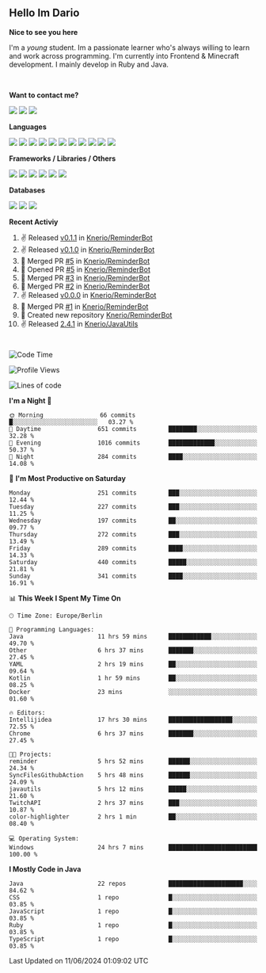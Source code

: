 <h2>Hello Im Dario</h2>

**Nice to see you here**

I'm a *young* student. Im a passionate learner who's always willing to learn and work across
programming. I'm currently into Frontend & Minecraft development. I mainly develop in Ruby and Java.

<br/>

**Want to contact me?**

<a href="https://github.com/knerio"><img src="https://img.shields.io/badge/-Github-blue?style=for-the-badge&logo=github&logoColor=white"/></a> <a href="https://discord.com/users/639416958923702292"><img src="https://img.shields.io/badge/-knerio-blue?style=for-the-badge&logo=discord&logoColor=white"/></a> <a href="https://twitch.tv/dopalos_"><img src="https://img.shields.io/badge/-twitch-blue?style=for-the-badge&logo=twitch&logoColor=white"/></a>

**Languages**

<img src="https://img.shields.io/badge/-HTML-blue?style=for-the-badge&logo=html5&logoColor=white"/> <img src="https://img.shields.io/badge/-CSS-blue?style=for-the-badge&logo=CSS3&logoColor=white"/> <img src="https://img.shields.io/badge/-Javascript-blue?style=for-the-badge&logo=javascript&logoColor=white"/> <img src="https://img.shields.io/badge/-Typescript-blue?style=for-the-badge&logo=TypeScript&logoColor=white"/> <img src="https://img.shields.io/badge/-Java-blue?style=for-the-badge&logo=java&logoColor=white"/> <img src="https://img.shields.io/badge/-Kotlin-blue?style=for-the-badge&logo=kotlin&logoColor=white"/> <img src="https://img.shields.io/badge/-SQL-blue?style=for-the-badge&logo=MYSQL&logoColor=white"/> <img src="https://img.shields.io/badge/-Markdown-blue?style=for-the-badge&logo=Markdown&logoColor=white"/> <img src="https://img.shields.io/badge/-JSON-blue?style=for-the-badge&logo=JSON&logoColor=white"/> <img src="https://img.shields.io/badge/-Git-blue?style=for-the-badge&logo=Git&logoColor=white"/> <img src="https://img.shields.io/badge/-Ruby-blue?style=for-the-badge&logo=Ruby&logoColor=white"/>
<br/>

 **Frameworks / Libraries / Others**

<img src="https://img.shields.io/badge/-Bootstrap-blue?style=for-the-badge&logo=Bootstrap&logoColor=white"/> <img src="https://img.shields.io/badge/-Node.JS-blue?style=for-the-badge&logo=node.js&logoColor=white"/> <img src="https://img.shields.io/badge/-React-blue?style=for-the-badge&logo=React&logoColor=white"/> <img src="https://img.shields.io/badge/-Express-blue?style=for-the-badge&logo=Express&logoColor=white"/> <img src="https://img.shields.io/badge/-Next.Js-blue?style=for-the-badge&logo=Next.Js&logoColor=white"/> <img src="https://img.shields.io/badge/-Ruby_On_Rails-blue?style=for-the-badge&logo=ruby-on-rails&logoColor=white"/>

**Databases**

<img src="https://img.shields.io/badge/-MongoDB-blue?style=for-the-badge&logo=mongodb&logoColor=white"/> <img src="https://img.shields.io/badge/-MariaDB-blue?style=for-the-badge&logo=MariaDB&logoColor=white"/>
<img src="https://img.shields.io/badge/-PostgreSQL-blue?style=for-the-badge&logo=PostgreSQl&logoColor=white"/>

**Recent Activiy**

<!--RECENT_ACTIVITY:start-->
1. ✌️ Released [v0.1.1](https://github.com/Knerio/ReminderBot/releases/tag/v0.1.1) in [Knerio/ReminderBot](https://github.com/Knerio/ReminderBot)<br>
2. ✌️ Released [v0.1.0](https://github.com/Knerio/ReminderBot/releases/tag/v0.1.0) in [Knerio/ReminderBot](https://github.com/Knerio/ReminderBot)<br>
3. 🎉 Merged PR [#5](https://github.com/Knerio/ReminderBot/pull/5) in [Knerio/ReminderBot](https://github.com/Knerio/ReminderBot)<br>
4. 💪 Opened PR [#5](https://github.com/Knerio/ReminderBot/pull/5) in [Knerio/ReminderBot](https://github.com/Knerio/ReminderBot)<br>
5. 🎉 Merged PR [#3](https://github.com/Knerio/ReminderBot/pull/3) in [Knerio/ReminderBot](https://github.com/Knerio/ReminderBot)<br>
6. 🎉 Merged PR [#2](https://github.com/Knerio/ReminderBot/pull/2) in [Knerio/ReminderBot](https://github.com/Knerio/ReminderBot)<br>
7. ✌️ Released [v0.0.0](https://github.com/Knerio/ReminderBot/releases/tag/v0.0.0) in [Knerio/ReminderBot](https://github.com/Knerio/ReminderBot)<br>
8. 🎉 Merged PR [#1](https://github.com/Knerio/ReminderBot/pull/1) in [Knerio/ReminderBot](https://github.com/Knerio/ReminderBot)<br>
9. 📔 Created new repository [Knerio/ReminderBot](https://github.com/Knerio/ReminderBot)<br>
10. ✌️ Released [2.4.1](https://github.com/Knerio/JavaUtils/releases/tag/2.4.1) in [Knerio/JavaUtils](https://github.com/Knerio/JavaUtils)<br>
<!--RECENT_ACTIVITY:end-->
 
#

<!--START_SECTION:waka-->
![Code Time](http://img.shields.io/badge/Code%20Time-373%20hrs%201%20min-blue)

![Profile Views](http://img.shields.io/badge/Profile%20Views-1015-blue)

![Lines of code](https://img.shields.io/badge/From%20Hello%20World%20I%27ve%20Written-97.5%20thousand%20lines%20of%20code-blue)

**I'm a Night 🦉** 

```text
🌞 Morning                66 commits          █░░░░░░░░░░░░░░░░░░░░░░░░   03.27 % 
🌆 Daytime                651 commits         ████████░░░░░░░░░░░░░░░░░   32.28 % 
🌃 Evening                1016 commits        █████████████░░░░░░░░░░░░   50.37 % 
🌙 Night                  284 commits         ████░░░░░░░░░░░░░░░░░░░░░   14.08 % 
```
📅 **I'm Most Productive on Saturday** 

```text
Monday                   251 commits         ███░░░░░░░░░░░░░░░░░░░░░░   12.44 % 
Tuesday                  227 commits         ███░░░░░░░░░░░░░░░░░░░░░░   11.25 % 
Wednesday                197 commits         ██░░░░░░░░░░░░░░░░░░░░░░░   09.77 % 
Thursday                 272 commits         ███░░░░░░░░░░░░░░░░░░░░░░   13.49 % 
Friday                   289 commits         ████░░░░░░░░░░░░░░░░░░░░░   14.33 % 
Saturday                 440 commits         █████░░░░░░░░░░░░░░░░░░░░   21.81 % 
Sunday                   341 commits         ████░░░░░░░░░░░░░░░░░░░░░   16.91 % 
```


📊 **This Week I Spent My Time On** 

```text
🕑︎ Time Zone: Europe/Berlin

💬 Programming Languages: 
Java                     11 hrs 59 mins      ████████████░░░░░░░░░░░░░   49.70 % 
Other                    6 hrs 37 mins       ███████░░░░░░░░░░░░░░░░░░   27.45 % 
YAML                     2 hrs 19 mins       ██░░░░░░░░░░░░░░░░░░░░░░░   09.64 % 
Kotlin                   1 hr 59 mins        ██░░░░░░░░░░░░░░░░░░░░░░░   08.25 % 
Docker                   23 mins             ░░░░░░░░░░░░░░░░░░░░░░░░░   01.60 % 

🔥 Editors: 
Intellijidea             17 hrs 30 mins      ██████████████████░░░░░░░   72.55 % 
Chrome                   6 hrs 37 mins       ███████░░░░░░░░░░░░░░░░░░   27.45 % 

🐱‍💻 Projects: 
reminder                 5 hrs 52 mins       ██████░░░░░░░░░░░░░░░░░░░   24.34 % 
SyncFilesGithubAction    5 hrs 48 mins       ██████░░░░░░░░░░░░░░░░░░░   24.09 % 
javautils                5 hrs 12 mins       █████░░░░░░░░░░░░░░░░░░░░   21.60 % 
TwitchAPI                2 hrs 37 mins       ███░░░░░░░░░░░░░░░░░░░░░░   10.87 % 
color-highlighter        2 hrs 1 min         ██░░░░░░░░░░░░░░░░░░░░░░░   08.40 % 

💻 Operating System: 
Windows                  24 hrs 7 mins       █████████████████████████   100.00 % 
```

**I Mostly Code in Java** 

```text
Java                     22 repos            █████████████████████░░░░   84.62 % 
CSS                      1 repo              █░░░░░░░░░░░░░░░░░░░░░░░░   03.85 % 
JavaScript               1 repo              █░░░░░░░░░░░░░░░░░░░░░░░░   03.85 % 
Ruby                     1 repo              █░░░░░░░░░░░░░░░░░░░░░░░░   03.85 % 
TypeScript               1 repo              █░░░░░░░░░░░░░░░░░░░░░░░░   03.85 % 
```




 Last Updated on 11/06/2024 01:09:02 UTC
<!--END_SECTION:waka-->

